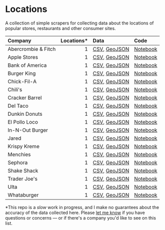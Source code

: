# Locations
A collection of simple scrapers for collecting data about the locations of popular stores, restaurants and other consumer sites.  

|Company|Locations*|Data|Code|
|:---  |---: |:---  |:---  |
|Abercrombie & Fitch|1|[CSV](), [GeoJSON]()|[Notebook]()|
|Apple Stores|1|[CSV](), [GeoJSON]()|[Notebook]()|
|Bank of America|1|[CSV](), [GeoJSON]()|[Notebook]()|
|Burger King|1|[CSV](), [GeoJSON]()|[Notebook]()|
|Chick-Fil-A|1|[CSV](), [GeoJSON]()|[Notebook]()|
|Chili's|1|[CSV](), [GeoJSON]()|[Notebook]()|
|Cracker Barrel|1|[CSV](), [GeoJSON]()|[Notebook]()|
|Del Taco|1|[CSV](), [GeoJSON]()|[Notebook]()|
|Dunkin Donuts|1|[CSV](), [GeoJSON]()|[Notebook]()|
|El Pollo Loco|1|[CSV](), [GeoJSON]()|[Notebook]()|
|In-N-Out Burger|1|[CSV](), [GeoJSON]()|[Notebook]()|
|Jared|1|[CSV](), [GeoJSON]()|[Notebook]()|
|Krispy Kreme|1|[CSV](), [GeoJSON]()|[Notebook]()|
|Menchies|1|[CSV](), [GeoJSON]()|[Notebook]()|
|Sephora|1|[CSV](), [GeoJSON]()|[Notebook]()|
|Shake Shack|1|[CSV](), [GeoJSON]()|[Notebook]()|
|Trader Joe's|1|[CSV](), [GeoJSON]()|[Notebook]()|
|Ulta|1|[CSV](), [GeoJSON]()|[Notebook]()|
|Whataburger|1|[CSV](), [GeoJSON]()|[Notebook]()|

*This repo is a *slow* work in progress, and I make no guarantees about the accuracy of the data collected here. Please [let me know](mailto:mattstiles@gmail.com) if you have questions or concerns — or if there's a company you'd like to see on this list.